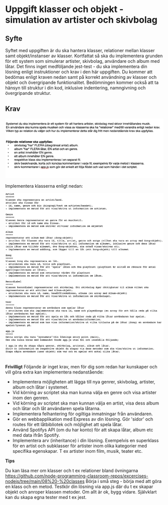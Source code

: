 # Uppgift klasser och objekt - simulation av artister och skivbolag

## Syfte
Syftet med uppgiften är du ska hantera klasser, relationer mellan klasser samt objekt/instanser av klasser.
Kortfattat så ska du implementera grunden för ett system som simulerar artister, skivbolag, användare och album med låtar. 
Det finns inget medföljande jest-test - du ska implementera din lösning enligt instruktioner och krav i den här uppgiften.
Du kommer att bedömas enligt kraven nedan samt på korrekt användning av klasser och objekt och övergripande funktionalitet. 
Bedömningen kommer också att ta hänsyn till struktur i din kod, inklusive indentering, namngivning och övergripande struktur.

## Krav
![krav](Krav.png)


Implementera klasserna enligt nedan:

![klasser](Klasser.png)
    

    
**Frivilligt**
Följande är inget krav, men för dig som redan har kunskaper och vill göra extra kan implementera nedanstående:

- Implementera möjligheten att lägga till nya genrer, skivbolag, artister, album och låtar i systemet.
- Vid körning av scriptet ska man kunna välja en genre och visa artister inom den genren.
- Vid körning av scriptet ska man kunnan välja en artist, visa dess album och låtar och låt användaren spela låtarna.        
- Implementera felhantering för ogiltiga inmatningar från användaren.
- Gör en webbapplikation med Express av din lösning. Gör 'sidor' och routes för ett låtbibliotek och möjlighet att spela låtar.
- Använd Spotifys API (om du har konto) för att skapa låtar, album etc med data ifrån Spotify.
- Implementera arv (inheritance) i din lösning. Exempelvis en superklass för en artist och subklasser för artister inom olika kategorier med specifika egenskapar.
T ex artister inom film, musik, teater etc.


**Tips**

Du kan läsa mer om klasser och t ex relationer bland övningarna https://github.com/node-programming-classroom-repos/excercises-nodejs/tree/main/08%20-%20classes
Börja i små steg - börja med att göra en klass och en metod. 
Testkör din lösning via app.js där du t ex skapar objekt och anroper klassen metoder. Om allt är ok, bygg vidare.
Självklart kan du skapa egna tester med t ex jest.

